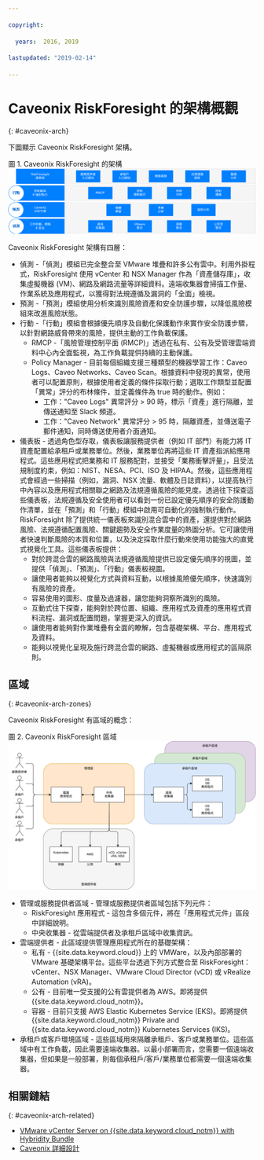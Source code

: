 ```yaml
---

copyright:

  years:  2016, 2019

lastupdated: "2019-02-14"

---
```


# Caveonix RiskForesight 的架構概觀
{: #caveonix-arch}

下圖顯示 Caveonix RiskForesight 架構。

圖 1. Caveonix RiskForesight 的架構
![架構圖](caveonix-architecture.svg)

Caveonix RiskForesight 架構有四層：
-	偵測 -「偵測」模組已完全整合至 VMware 堆疊和許多公有雲中。利用外掛程式，RiskForesight 使用 vCenter 和 NSX Manager 作為「資產儲存庫」，收集虛擬機器 (VM)、網路及網路流量等詳細資料。遠端收集器會掃描工作量、作業系統及應用程式，以獲得對法規遵循及漏洞的「全面」檢視。
-	預測 -「預測」模組使用分析來識別風險資產和安全防護步驟，以降低風險模組來改進風險狀態。
-	行動 -「行動」模組會根據優先順序及自動化保護動作來實作安全防護步驟，以針對網路威脅帶來的風險，提供主動的工作負載保護。
    - RMCP -「風險管理控制平面 (RMCP)」透過在私有、公有及受管理雲端資料中心內全面監視，為工作負載提供持續的主動保護。
    - Policy Manager - 目前每個組織支援三種類型的機器學習工作：Caveo Logs、Caveo Networks、Caveo Scan。根據資料中發現的異常，使用者可以配置原則，根據使用者定義的條件採取行動；選取工作類型並配置「異常」評分的布林條件，並定義條件為 true 時的動作。例如：
        - 工作："Caveo Logs" 異常評分 > 90 時，標示「資產」進行隔離，並傳送通知至 Slack 頻道。
        - 工作："Caveo Network" 異常評分 > 95 時，隔離資產，並傳送電子郵件通知，同時傳送使用者介面通知。
- 儀表板 - 透過角色型存取，儀表板讓服務提供者（例如 IT 部門）有能力將 IT 資產配置給承租戶或業務單位。然後，業務單位再將這些 IT 資產指派給應用程式。這些應用程式把業務和 IT 服務配對，並接受「業務衝擊評量」，且受法規制度約束，例如：NIST、NESA、PCI、ISO 及 HIPAA。然後，這些應用程式會經過一些掃描（例如，漏洞、NSX 流量、軟體及日誌資料），以提高執行中內容以及應用程式相關聯之網路及法規遵循風險的能見度。透過往下探查這些儀表板，法規遵循及安全使用者可以看到一份已設定優先順序的安全防護動作清單，並在「預測」和「行動」模組中啟用可自動化的強制執行動作。RiskForesight 除了提供統一儀表板來識別混合雲中的資產，還提供對於網路風險、法規遵循配置風險、關鍵趨勢及安全作業度量的熱圖分析。它可讓使用者快速判斷風險的本質和位置，以及決定採取什麼行動來使用功能強大的直覺式視覺化工具。這些儀表板提供：
  - 對於跨混合雲的網路風險與法規遵循風險提供已設定優先順序的視圖，並提供「偵測」、「預測」、「行動」儀表板視圖。
  - 讓使用者能夠以視覺化方式與資料互動，以根據風險優先順序，快速識別有風險的資產。
  - 容易使用的圖形、度量及過濾器，讓您能夠洞察所識別的風險。
  - 互動式往下探查，能夠對於跨位置、組織、應用程式及資產的應用程式資料流程、漏洞或配置問題，掌握更深入的資訊。
  - 讓使用者能夠對作業堆疊有全面的瞭解，包含基礎架構、平台、應用程式及資料。
  - 能夠以視覺化呈現及施行跨混合雲的網路、虛擬機器或應用程式的區隔原則。

## 區域
{: #caveonix-arch-zones}

Caveonix RiskForesight 有區域的概念：

圖 2. Caveonix RiskForesight 區域
![區域圖](caveonix-zones.svg)

-	管理或服務提供者區域 - 管理或服務提供者區域包括下列元件：
    - RiskForesight 應用程式 - 這包含多個元件，將在「應用程式元件」區段中詳細說明。
    - 中央收集器 - 從雲端提供者及承租戶區域中收集資訊。
- 雲端提供者 - 此區域提供管理應用程式所在的基礎架構：
    - 私有 - {{site.data.keyword.cloud}} 上的 VMWare，以及內部部署的 VMware 基礎架構平台。這些平台透過下列方式整合至 RiskForesight：vCenter、NSX Manager、VMware Cloud Director (vCD) 或 vRealize Automation (vRA)。
    - 公有 - 目前唯一受支援的公有雲提供者為 AWS。即將提供 {{site.data.keyword.cloud_notm}}。
    - 容器 - 目前只支援 AWS Elastic Kubernetes Service (EKS)。即將提供 {{site.data.keyword.cloud_notm}} Private and {{site.data.keyword.cloud_notm}} Kubernetes Services (IKS)。
-	承租戶或客戶環境區域 - 這些區域用來隔離承租戶、客戶或業務單位。這些區域中有工作負載，因此需要遠端收集器。以最小部署而言，您需要一個遠端收集器，但如果是一般部署，則每個承租戶/客戶/業務單位都需要一個遠端收集器。


## 相關鏈結
{: #caveonix-arch-related}


*   [VMware vCenter Server on {{site.data.keyword.cloud_notm}} with Hybridity Bundle](/docs/services/vmwaresolutions/archiref/vcs?topic=vmware-solutions-vcs-hybridity-intro)
*   [Caveonix 詳細設計](/docs/services/vmwaresolutions/archiref/caveonix?topic=vmware-solutions-caveonix-detailed)
